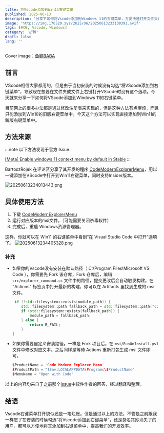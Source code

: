 ```yaml
---
title: 将Vscode添加到Win11右键菜单
published: 2025-06-13
description: '分享下如何将Vscode添加到Windows 11的右键菜单，方便快速打开文件夹或文件。'
image: 'https://img.170529.xyz/2025/06/20250613233130391.avif'
tags: [开发, Vscode, Windows]
category: '折腾'
draft: false
lang: ''
---
```

Cover image：[鱼鹅BABA](https://space.bilibili.com/31923261/dynamic)

## 前言

VScode相信大家都用的，但是由于当初安装的时候没有勾选“将VScode添加到右键菜单”，导致现在想要在文件夹或文件上右键打开VScode时没有这个选项。今天就来分享一下如何将VScode添加到Windows 11的右键菜单。

目前网上的很多办法都是通过修改注册表来实现的，但是这种方法有点麻烦，而且只能添加到Win10的旧版右键菜单中。今天这个方法可以实现直接添加到Win11的新版右键菜单中。

## 方法来源

:::note
以下方法发现于官方 Issue

[[Meta] Enable windows 11 context menu by default in Stable](https://github.com/microsoft/vscode/issues/204696)
:::

BartoszRojek 在评论区分享了其开发的程序 [CodeModernExplorerMenu](https://github.com/BartoszRojek/CodeModernExplorerMenu)，用以一键添加在VScode中打开到Win11右键菜单，同时支持Insider版本。

![20250613234013443.png](https://img.170529.xyz/2025/06/20250613234013443.avif)

## 具体使用方法

1. 下载 [CodeModernExplorerMenu](https://github.com/BartoszRojek/CodeModernExplorerMenu/releases)
2. 运行对应版本的msi文件。（可能需要关闭杀毒软件）
3. 完成后，重启 Windows资源管理器。

这样，你就可以在 Win11 的右键菜单中看到“在 Visual Studio Code 中打开”选项了。
![20250613234405328.png](https://img.170529.xyz/2025/06/20250613234405328.avif)

### 补充

- 如果你的Vscode没有安装在默认路径（ C:\Program Files\Microsoft VS Code ），你需要先 Fork 该仓库，Fork 仓库后，编辑 `src/explorer_command.cc` 文件中的路径，提交更改后会自动触发构建。在 "Actions" 标签页中打开最新的构建，你可以在 Artifacts 里找到生成的 msi 文件。

    ```cpp title="src/explorer_command.cc" text {2}
     if (!std::filesystem::exists(module_path)) {
        std::filesystem::path fallback_path = std::filesystem::path("C:\\Program Files") / DIR_NAME / EXE_NAME;
        if (std::filesystem::exists(fallback_path)) {
            module_path = fallback_path;
        } else {
            return E_FAIL;
        }
    }
    ```

- 如果你需要自定义安装路径，一样是 Fork 项目后，在 `msi/RunOnInstall.ps1` 文件中修改对应文本。之后同样是等待 Actions 重新打包生成 msi 文件即可。

  ```cpp title="msi/RunOnInstall.ps1" text {3}
  $ProductName = 'Code Modern Explorer Menu'
  $ProductPath = "$Env:LOCALAPPDATA\Programs\$ProductName"
  $MenuName = "Open with Code"
  ```

以上的内容均来自于之前那个[Issue](https://github.com/microsoft/vscode/issues/204696)中软件作者的回答，经过翻译和整理。

## 结语

Vscode右键菜单打开貌似还是一笔烂账。但是通过以上的方法，不管是之前跟我一样忘了在安装的时候勾选“将Vscode添加到右键菜单”，还是莫名其妙消失了的用户，都可以方便地将其添加到右键菜单中，提高我们的开发效率。
